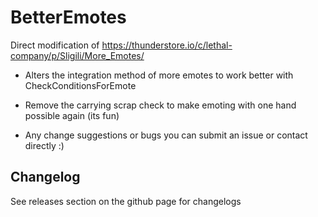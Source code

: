 # BetterEmotes
 
Direct modification of https://thunderstore.io/c/lethal-company/p/Sligili/More_Emotes/

- Alters the integration method of more emotes to work better with CheckConditionsForEmote

- Remove the carrying scrap check to make emoting with one hand possible again (its fun)

- Any change suggestions or bugs you can submit an issue or contact directly :)

## Changelog

See releases section on the github page for changelogs